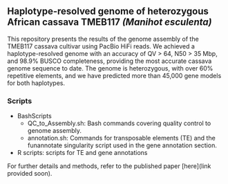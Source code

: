 ## Haplotype-resolved genome of heterozygous African cassava TMEB117 _(Manihot esculenta)_

This repository presents the results of the genome assembly of the TMEB117 cassava cultivar using PacBio HiFi reads. We achieved a haplotype-resolved genome with an accuracy of QV > 64, N50 > 35 Mbp, and 98.9% BUSCO completeness, providing the most accurate cassava genome sequence to date. The genome is heterozygous, with over 60% repetitive elements, and we have predicted more than 45,000 gene models for both haplotypes.

### Scripts
- BashScripts
  - QC_to_Assembly.sh: Bash commands covering quality control to genome assembly.
  - annotation.sh: Commands for transposable elements (TE) and the funannotate singularity script used in the gene annotation section.
- R scripts: scripts for TE and gene annotations

For further details and methods, refer to the published paper [here](link provided soon).





